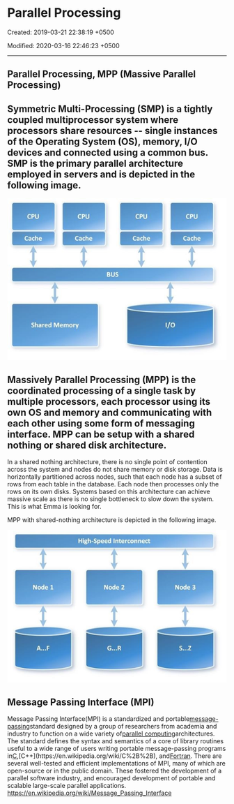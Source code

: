 # Parallel Processing

Created: 2019-03-21 22:38:19 +0500

Modified: 2020-03-16 22:46:23 +0500

---

## Parallel Processing, MPP (Massive Parallel Processing)

## Symmetric Multi-Processing (SMP) is a tightly coupled multiprocessor system where processors share resources -- single instances of the Operating System (OS), memory, I/O devices and connected using a common bus. SMP is the primary parallel architecture employed in servers and is depicted in the following image.

![image](media/Parallel-Processing-image1.jpg)

## Massively Parallel Processing (MPP) is the coordinated processing of a single task by multiple processors, each processor using its own OS and memory and communicating with each other using some form of messaging interface. MPP can be setup with a shared nothing or shared disk architecture.

In a shared nothing architecture, there is no single point of contention across the system and nodes do not share memory or disk storage. Data is horizontally partitioned across nodes, such that each node has a subset of rows from each table in the database. Each node then processes only the rows on its own disks. Systems based on this architecture can achieve massive scale as there is no single bottleneck to slow down the system. This is what Emma is looking for.

MPP with shared-nothing architecture is depicted in the following image.

![image](media/Parallel-Processing-image2.jpg)

## Message Passing Interface (MPI)

Message Passing Interface(MPI) is a standardized and portable[message-passing](https://en.wikipedia.org/wiki/Message-passing)standard designed by a group of researchers from academia and industry to function on a wide variety of[parallel computing](https://en.wikipedia.org/wiki/Parallel_computing)architectures. The standard defines the syntax and semantics of a core of library routines useful to a wide range of users writing portable message-passing programs in[C](https://en.wikipedia.org/wiki/C_(programming_language)),[C++](https://en.wikipedia.org/wiki/C%2B%2B), and[Fortran](https://en.wikipedia.org/wiki/Fortran). There are several well-tested and efficient implementations of MPI, many of which are open-source or in the public domain. These fostered the development of a parallel software industry, and encouraged development of portable and scalable large-scale parallel applications.
<https://en.wikipedia.org/wiki/Message_Passing_Interface>